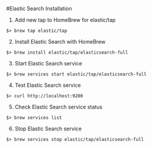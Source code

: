 #Elastic Search Installation
1. Add new tap to HomeBrew for elastic/tap
```
$> brew tap elastic/tap
```
2. Install Elastic Search with HomeBrew
```
$> brew install elastic/tap/elasticsearch-full
```
3. Start Elastic Search service
```
$> brew services start elastic/tap/elasticsearch-full
```
4. Test Elastic Search service
```
$> curl http://localhost:9200
```
5. Check Elastic Search service status
```
$> brew services list
```
6. Stop Elastic Search service
```
$> brew services stop elastic/tap/elasticsearch-full
```
